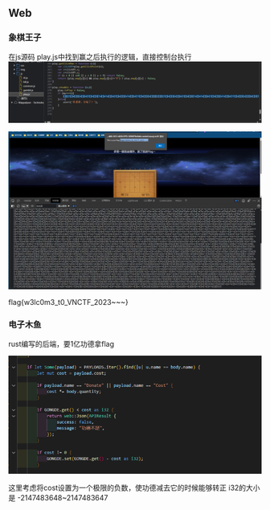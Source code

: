 ## Web
### 象棋王子
在js源码 play.js中找到赢之后执行的逻辑，直接控制台执行
![](attachments/Pasted%20image%2020230427123520.png)


![](attachments/Pasted%20image%2020230427123350.png)

flag{w3lc0m3_t0_VNCTF_2023~~~}

### 电子木鱼
rust编写的后端，要1亿功德拿flag

![](attachments/Pasted%20image%2020230427124500.png)

这里考虑将cost设置为一个极限的负数，使功德减去它的时候能够转正 
i32的大小是 -2147483648~2147483647

